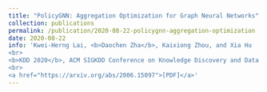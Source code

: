 ```yaml
---
title: "PolicyGNN: Aggregation Optimization for Graph Neural Networks"
collection: publications
permalink: /publication/2020-08-22-policygnn-aggregation-optimization
date: 2020-08-22
info: 'Kwei-Herng Lai, <b>Daochen Zha</b>, Kaixiong Zhou, and Xia Hu
<br>
<b>KDD 2020</b>, ACM SIGKDD Conference on Knowledge Discovery and Data Mining
<br>
<a href="https://arxiv.org/abs/2006.15097">[PDF]</a>'
---
```

